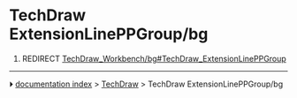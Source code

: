 # TechDraw ExtensionLinePPGroup/bg
1.  REDIRECT [TechDraw_Workbench/bg#TechDraw_ExtensionLinePPGroup](TechDraw_Workbench/bg#TechDraw_ExtensionLinePPGroup.md)



---
⏵ [documentation index](../README.md) > [TechDraw](TechDraw_Workbench.md) > TechDraw ExtensionLinePPGroup/bg
